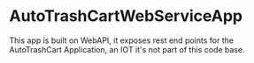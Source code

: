 # AutoTrashCartWebServiceApp

This app is built on WebAPI, it exposes rest end points for the AutoTrashCart Application, an IOT it's not part of this code base.

